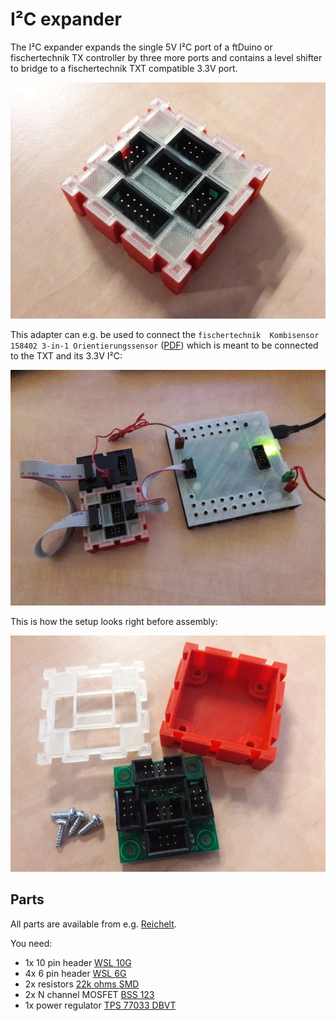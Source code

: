 # I²C expander

The I²C expander expands the single 5V I²C port of a ftDuino or
fischertechnik TX controller by three more ports and contains a level
shifter to bridge to a fischertechnik TXT compatible 3.3V port.

![adapter](adapter.jpg)

This adapter can e.g. be used to connect the ```fischertechnik 
Kombisensor 158402 3-in-1 Orientierungssensor``` ([PDF](https://content.ugfischer.com/cbfiles/fischer/Zulassungen/ft/158402-Kombisensor-Kurzanleitung-BMX055-2017-06-09.pdf)) which is meant to be connected to the TXT and its 3.3V
I²C:

![adapter between ftduino and ft sensor](ftduino.jpg)

This is how the setup looks right before assembly:

![disassembled](parts.jpg)

## Parts

All parts are available from e.g. [Reichelt](http://www.reichelt.de).

You need:

  - 1x 10 pin header [WSL 10G](https://www.reichelt.de/Pfosten-Wannenstecker/WSL-10G/3/index.html?ACTION=3&GROUPID=7437&ARTICLE=22816&SEARCH=wannenstecker&START=0&OFFSET=16&)
  - 4x 6 pin header [WSL 6G](https://www.reichelt.de/Pfosten-Wannenstecker/WSL-6G/3/index.html?ACTION=3&GROUPID=7437&ARTICLE=85732&SEARCH=wannenstecker&START=0&OFFSET=16&)
  - 2x resistors [22k ohms SMD](https://www.reichelt.de/SMD-0805-von-1-bis-910-kOhm/SMD-0805-22-0K/3/index.html?ACTION=3&GROUPID=7971&ARTICLE=32902&SEARCH=0805%2B22%252C0k&START=0&OFFSET=16&)
  - 2x N channel MOSFET [BSS 123](https://www.reichelt.de/BS-Transistoren/BSS-123-SMD/3/index.html?ACTION=3&GROUPID=2884&ARTICLE=41435&SEARCH=BSS123&START=0&OFFSET=16&)
  - 1x power regulator [TPS 77033 DBVT](https://www.reichelt.de/ICs-TLC-TSA-/TPS-77033-DBVT/3/index.html?ACTION=3&GROUPID=5480&ARTICLE=188754&SEARCH=77033&START=0&OFFSET=16&)